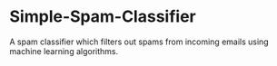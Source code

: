# Simple-Spam-Classifier
A spam classifier which filters out spams from incoming emails using machine learning algorithms.
